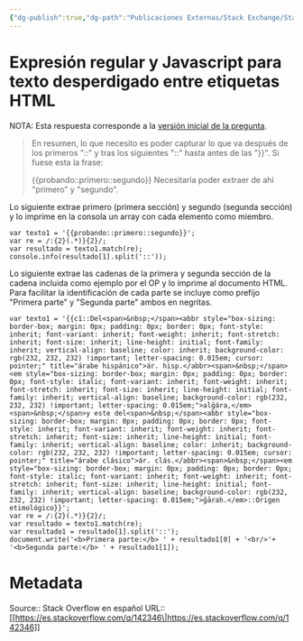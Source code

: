 ```yaml
---
{"dg-publish":true,"dg-path":"Publicaciones Externas/Stack Exchange/Stack Overflow en español/es.stackoverflow.com-142346.md","permalink":"/publicaciones-externas/stack-exchange/stack-overflow-en-espanol/es-stackoverflow-com-142346/","title":"Expresión regular y Javascript para texto desperdigado entre etiquetas HTML","hide":true,"noteIcon":"\"0\"","created":"2024-04-03T12:49:10.626-06:00","updated":"2024-04-05T16:43:53.091-06:00"}
---
```


# Expresión regular y Javascript para texto desperdigado entre etiquetas HTML

NOTA: Esta respuesta corresponde a la [versión inicial de la pregunta][1].

> En resumen, lo que necesito es poder capturar lo que va después de los
> primeros "::" y tras los siguientes "::" hasta antes de las "}}". Si
> fuese esta la frase:
> 
> {{probando::primero::segundo}} Necesitaría poder extraer de ahí
> "primero" y "segundo".

Lo siguiente extrae primero (primera sección) y segundo (segunda sección) y lo imprime en la consola un array con cada elemento como miembro.

<!-- begin snippet: js hide: false console: true babel: false -->

<!-- language: lang-js -->

    var texto1 = '{{probando::primero::segundo}}';
    var re = /:{2}(.*)}{2}/;
    var resultado = texto1.match(re);
    console.info(resultado[1].split('::'));

<!-- end snippet -->

Lo siguiente extrae las cadenas de la primera y segunda sección de la cadena incluida como ejemplo por el OP y lo imprime al documento HTML. Para facilitar la identificación de cada parte se incluye como prefijo "Primera parte" y "Segunda parte" ambos en negritas.

<!-- begin snippet: js hide: false console: true babel: false -->

<!-- language: lang-js -->

    var texto1 = '{{c1::Del<span>&nbsp;</span><abbr style="box-sizing: border-box; margin: 0px; padding: 0px; border: 0px; font-style: inherit; font-variant: inherit; font-weight: inherit; font-stretch: inherit; font-size: inherit; line-height: initial; font-family: inherit; vertical-align: baseline; color: inherit; background-color: rgb(232, 232, 232) !important; letter-spacing: 0.015em; cursor: pointer;" title="árabe hispánico">ár. hisp.</abbr><span>&nbsp;</span><em style="box-sizing: border-box; margin: 0px; padding: 0px; border: 0px; font-style: italic; font-variant: inherit; font-weight: inherit; font-stretch: inherit; font-size: inherit; line-height: initial; font-family: inherit; vertical-align: baseline; background-color: rgb(232, 232, 232) !important; letter-spacing: 0.015em;">alḡára,</em><span>&nbsp;</span>y este del<span>&nbsp;</span><abbr style="box-sizing: border-box; margin: 0px; padding: 0px; border: 0px; font-style: inherit; font-variant: inherit; font-weight: inherit; font-stretch: inherit; font-size: inherit; line-height: initial; font-family: inherit; vertical-align: baseline; color: inherit; background-color: rgb(232, 232, 232) !important; letter-spacing: 0.015em; cursor: pointer;" title="árabe clásico">ár. clás.</abbr><span>&nbsp;</span><em style="box-sizing: border-box; margin: 0px; padding: 0px; border: 0px; font-style: italic; font-variant: inherit; font-weight: inherit; font-stretch: inherit; font-size: inherit; line-height: initial; font-family: inherit; vertical-align: baseline; background-color: rgb(232, 232, 232) !important; letter-spacing: 0.015em;">ḡārah.</em>::Origen etimológico}}';
    var re = /:{2}(.*)}{2}/;
    var resultado = texto1.match(re);
    var resultado1 = resultado[1].split('::');
    document.write('<b>Primera parte:</b> ' + resultado1[0] + '<br/>'+ '<b>Segunda parte:</b> ' + resultado1[1]);

<!-- end snippet -->


  [1]: https://es.stackoverflow.com/revisions/142312/1

# Metadata
Source:: Stack Overflow en español
URL:: [[https://es.stackoverflow.com/q/142346\|https://es.stackoverflow.com/q/142346]]

